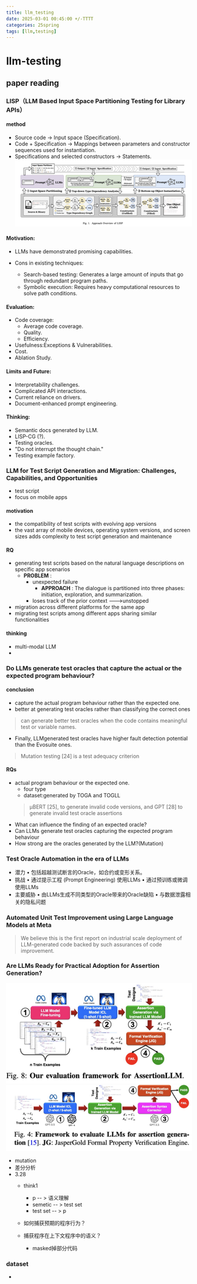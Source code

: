 ```yaml
---
title: llm_testing
date: 2025-03-01 00:45:00 +/-TTTT
categories: 25spring
tags: [llm,testing]
---
```

# llm-testing
## paper reading
### LISP（LLM Based Input Space Partitioning Testing for Library APIs）
#### method
* Source code → Input space (Specification).
* Code + Specification → Mappings between parameters and constructor sequences used for instantiation.
* Specifications and selected constructors → Statements.
![alt text](https://raw.githubusercontent.com/huazZengblog/huazZengblog.github.io/main/_posts/img/llm_testing/LISP.png)





#### Motivation:
* LLMs have demonstrated promising capabilities.
* Cons in existing techniques:

  * Search-based testing:
    Generates a large amount of inputs that go through redundant program paths.
  * Symbolic execution:
    Requires heavy computational resources to solve path conditions.

#### Evaluation:

* Code coverage:
    * Average code coverage.
    * Quality.
    * Efficiency.
* Usefulness:Exceptions & Vulnerabilities.
* Cost.
* Ablation Study.


#### Limits and Future:

* Interpretability challenges.
* Complicated API interactions.
* Current reliance on drivers.
* Document-enhanced prompt engineering.

#### Thinking:

* Semantic docs generated by LLM.
* LISP-CG (?).
* Testing oracles.
* "Do not interrupt the thought chain."
* Testing example factory.



### LLM for Test Script Generation and Migration: Challenges, Capabilities, and Opportunities
*  test script
*  focus on mobile apps
#### motivation
  * the compatibility of test scripts with evolving app versions
  * the vast array of mobile devices, operating system versions, and screen sizes adds complexity to test script generation and maintenance
#### RQ
  * generating test scripts based on the natural language descriptions on specific app scenarios
    * **PROBLEM** : 
      * unexpected failure
        * **APPROACH** : The dialogue is partitioned into three phases: initiation, exploration, and summarization.
      * loses track of the prior context --->unstopped
  * migration across different platforms for the same app
  * migrating test scripts among different apps sharing similar functionalities

#### thinking
* multi-modal LLM
* 


### Do LLMs generate test oracles that capture the  actual or the expected program behaviour?
#### conclusion
*   capture the actual program behaviour rather than the expected one. 
*  better at generating test oracles rather than classifying the correct ones
> can generate better test oracles when the code contains meaningful test or variable names. 
*  Finally, LLMgenerated test oracles have higher fault detection potential than the Evosuite ones.
> Mutation testing [24] is a test adequacy criterion

#### RQs
* actual program behaviour or  the expected one. 
  * four type
  * dataset:generated by TOGA  and TOGLL  
  > μBERT [25], to generate invalid code versions, and GPT [28] to generate invalid test oracle assertions 
* What can influence the finding of an expected oracle?
* Can LLMs generate test oracles capturing the expected program behaviour
* How strong are the oracles generated by the LLM?(Mutation)



### Test Oracle Automation in the era of LLMs

* 	潜力
	•	包括超越测试断言的Oracle，如合约或变形关系。
* 挑战
	•	通过提示工程 (Prompt Engineering) 使用LLMs
	•	通过预训练或微调使用LLMs
*	主要威胁
	•	由LLMs生成不同类型的Oracle带来的Oracle缺陷
	•	与数据泄露相关的隐私问题


### Automated Unit Test Improvement using Large Language Models at Meta
> We believe this is the first report on industrial scale deployment of LLM-generated code backed by such assurances of code improvement.


### Are LLMs Ready for Practical  Adoption for Assertion Generation?
![alt text](https://raw.githubusercontent.com/huazZengblog/huazZengblog.github.io/main/_posts/img/llm_testing/assertion-llm1.png) 
![alt text](https://raw.githubusercontent.com/huazZengblog/huazZengblog.github.io/main/_posts/img/llm_testing/assertion-llm2.png)



* mutation 
* 差分分析
* 3.28
  * think1
    * p -- > 语义理解
    * semetic -- > test set
    * test set -- > p

  * 如何捕获预期的程序行为？
  * 捕获程序在上下文程序中的语义？
    * masked掉部分代码


### dataset
* 